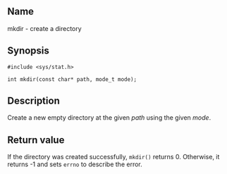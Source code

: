 ## Name

mkdir - create a directory

## Synopsis

```**c++
#include <sys/stat.h>

int mkdir(const char* path, mode_t mode);
```

## Description

Create a new empty directory at the given *path* using the given *mode*.

## Return value

If the directory was created successfully, `mkdir()` returns 0. Otherwise,
it returns -1 and sets `errno` to describe the error.

